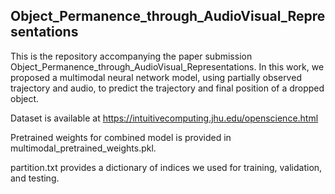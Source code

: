 ## Object_Permanence_through_AudioVisual_Representations

This is the repository accompanying the paper submission Object_Permanence_through_AudioVisual_Representations. In this work, we proposed a multimodal neural network model, using partially observed trajectory and audio, to predict the trajectory and final position of a dropped object.

Dataset is available at https://intuitivecomputing.jhu.edu/openscience.html

Pretrained weights for combined model is provided in multimodal_pretrained_weights.pkl.

partition.txt provides a dictionary of indices we used for training, validation, and testing.
